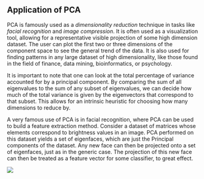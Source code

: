 ## Application of PCA

PCA is famously used as a _dimensionality reduction_ technique in tasks like _facial recognition_ and _image compression_. It is often used as a visualization tool, allowing for a representative visible projection of some high dimension dataset. The user can plot the first two or three dimensions of the component space to see the general trend of the data. It is also used for finding patterns in any large dataset of high dimensionality, like those found in the field of finance, data mining, bioinformatics, or psychology.

It is important to note that one can look at the total percentage of variance accounted for by a principal component. By comparing the sum of all eigenvalues to the sum of any subset of eigenvalues, we can decide how much of the total variance is given by the eigenvectors that correspond to that subset. This allows for an intrinsic heuristic for choosing how many dimensions to reduce by.

A very famous use of PCA is in facial recognition, where PCA can be used to build a feature extraction method. Consider a dataset of matrices whose elements correspond to brightness values in an image. PCA performed on this dataset yields a set of eigenfaces, which are just the Principal components of the dataset. Any new face can then be projected onto a set of eigenfaces, just as in the generic case. The projection of this new face can then be treated as a feature vector for some classifier, to great effect.

![](/assets/pca_application.png)

